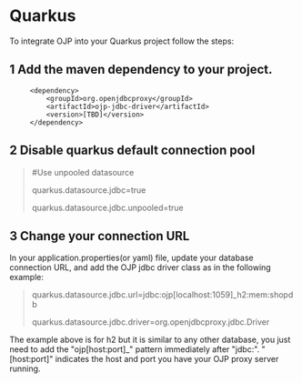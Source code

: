 # Quarkus

To integrate OJP into your Quarkus project follow the steps:

## 1 Add the maven dependency to your project.

         <dependency>
             <groupId>org.openjdbcproxy</groupId>
             <artifactId>ojp-jdbc-driver</artifactId>
             <version>[TBD]</version>
         </dependency>

## 2 Disable quarkus default connection pool
 
>  #Use unpooled datasource 
> 
> quarkus.datasource.jdbc=true
> 
> quarkus.datasource.jdbc.unpooled=true

## 3 Change your connection URL
In your application.properties(or yaml) file, update your database connection URL, and add the OJP jdbc driver class as in the following example:
>  quarkus.datasource.jdbc.url=jdbc:ojp[localhost:1059]_h2:mem:shopdb
> 
> quarkus.datasource.jdbc.driver=org.openjdbcproxy.jdbc.Driver

The example above is for h2 but it is similar to any other database, you just need to add the "ojp[host:port]_" pattern immediately after "jdbc:". "[host:port]" indicates the host and port you have your OJP proxy server running.

